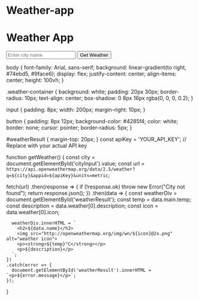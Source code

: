 # Weather-app

<!DOCTYPE html>
<html lang="en">
<head>
  <meta charset="UTF-8">
  <title>Weather App</title>
  <link rel="stylesheet" href="style.css">
</head>
<body>
  <div class="weather-container">
    <h1>Weather App</h1>
    <input type="text" id="cityInput" placeholder="Enter city name">
    <button onclick="getWeather()">Get Weather</button>
    <div id="weatherResult"></div>
  </div>
  <script src="script.js"></script>
</body>
</html>



body {
  font-family: Arial, sans-serif;
  background: linear-gradient(to right, #74ebd5, #9face6);
  display: flex;
  justify-content: center;
  align-items: center;
  height: 100vh;
}

.weather-container {
  background: white;
  padding: 20px 30px;
  border-radius: 10px;
  text-align: center;
  box-shadow: 0 8px 16px rgba(0, 0, 0, 0.2);
}

input {
  padding: 8px;
  width: 200px;
  margin-right: 10px;
}

button {
  padding: 8px 12px;
  background-color: #4285f4;
  color: white;
  border: none;
  cursor: pointer;
  border-radius: 5px;
}

#weatherResult {
  margin-top: 20px;
}
const apiKey = 'YOUR_API_KEY'; // Replace with your actual API key

function getWeather() {
  const city = document.getElementById('cityInput').value;
  const url = `https://api.openweathermap.org/data/2.5/weather?q=${city}&appid=${apiKey}&units=metric`;

  fetch(url)
    .then(response => {
      if (!response.ok) throw new Error("City not found");
      return response.json();
    })
    .then(data => {
      const weatherDiv = document.getElementById('weatherResult');
      const temp = data.main.temp;
      const description = data.weather[0].description;
      const icon = data.weather[0].icon;

      weatherDiv.innerHTML = `
        <h2>${data.name}</h2>
        <img src="http://openweathermap.org/img/wn/${icon}@2x.png" alt="weather icon">
        <p><strong>${temp}°C</strong></p>
        <p>${description}</p>
      `;
    })
    .catch(error => {
      document.getElementById('weatherResult').innerHTML = `<p>${error.message}</p>`;
    });
}
